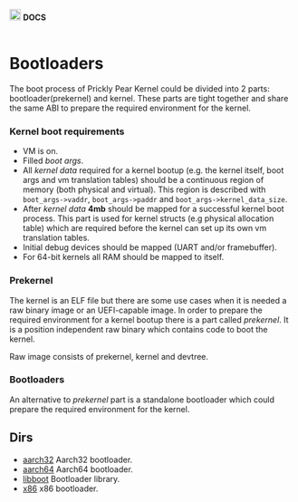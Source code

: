 <img src="https://raw.githubusercontent.com/opuntiaOS-Project/opuntiaOS/master/assets/logo/logo_512.png" width="20"> <b> DOCS</b></br></br>

# Bootloaders

The boot process of Prickly Pear Kernel could be divided into 2 parts: bootloader(prekernel) and kernel. These parts are tight together and share the same ABI to prepare the required environment for the kernel.
 
### Kernel boot requirements
 
* VM is on.
* Filled *boot args*.
* All *kernel data* required for a kernel bootup (e.g. the kernel itself, boot args and vm translation tables) should be a continuous region of memory (both physical and virtual). This region is described with `boot_args->vaddr`, `boot_args->paddr` and `boot_args->kernel_data_size`.
* After *kernel data* **4mb** should be mapped for a successful kernel boot process. This part is used for kernel structs (e.g physical allocation table) which are required before the kernel can set up its own vm translation tables.
* Initial debug devices should be mapped (UART and/or framebuffer).
* For 64-bit kernels all RAM should be mapped to itself.
 
### Prekernel
 
The kernel is an ELF file but there are some use cases when it is needed a raw binary image or an UEFI-capable image. In order to prepare the required environment for a kernel bootup there is a part called *prekernel*. It is a position independent raw binary which contains code to boot the kernel.

Raw image consists of prekernel, kernel and devtree.
 
### Bootloaders
 
An alternative to *prekernel* part is a standalone bootloader which could prepare the required environment for the kernel.

## Dirs

* [aarch32](https://github.com/opuntiaOS-Project/opuntiaOS/tree/master/boot/aarch32) Aarch32 bootloader.
* [aarch64](https://github.com/opuntiaOS-Project/opuntiaOS/tree/master/boot/aarch64) Aarch64 bootloader.
* [libboot](https://github.com/opuntiaOS-Project/opuntiaOS/tree/master/boot/libboot) Bootloader library.
* [x86](https://github.com/opuntiaOS-Project/opuntiaOS/tree/master/boot/x86) x86 bootloader.
